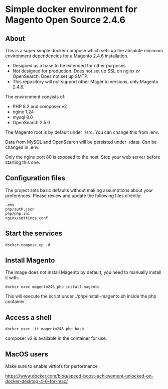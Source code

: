 # Simple docker environment for Magento Open Source 2.4.6

## About

This is a super simple docker compose which sets up the absolute minimum environment dependencies for a Magento 2.4.6 installation.

- Designed as a base to be extended for other purposes.
- Not designed for production. Does not set up SSL on nginx or OpenSearch. Does not set up SMTP.
- This repository will not support other Magento versions, only Magento 2.4.6.

The environment consists of:
- PHP 8.2 and composer v2
- nginx 1.24
- mysql 8.0
- OpenSearch 2.5.0

The Magento root is by default under ./src. You can change this from .env.

Data from MySQL and OpenSearch will be persisted under ./data. Can be changed in .env.

Only the nginx port 80 is exposed to the host. Stop your web server before starting this one.

## Configuration files

The project sets basic defaults without making assumptions about your preferences. Please review and update the following files directly:

    .env
    php/auth.json
    php/php.ini
    nginx/settings.conf

## Start the services

    docker-compose up -d

## Install Magento

The image does not install Magento by default, you need to manually install it with:

    docker exec magento246_php install-magento

This will execute the script under ./php/install-magento.sh inside the php container.

## Access a shell

    docker exec -it magento246_php bash

composer v2 is available in the container for use.

## MacOS users

Make sure to enable virtiofs for performance

https://www.docker.com/blog/speed-boost-achievement-unlocked-on-docker-desktop-4-6-for-mac/